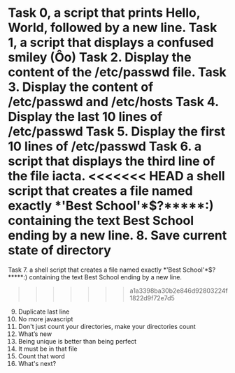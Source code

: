 Task 0, a script that prints Hello, World, followed by a new line.
Task 1, a script that displays a confused smiley (Ôo)
Task 2. Display the content of the /etc/passwd file.
Task 3. Display the content of /etc/passwd and /etc/hosts
Task 4. Display the last 10 lines of /etc/passwd
Task 5. Display the first 10 lines of /etc/passwd
Task 6. a script that displays the third line of the file iacta.
<<<<<<< HEAD
a shell script that creates a file named exactly \*\'Best School\'\*$\?\*\*\*\*\*:) containing the text Best School ending by a new line.
8. Save current state of directory
=======
Task 7. a shell script that creates a file named exactly \*\'Best School\'\*$\?\*\*\*\*\*:) containing the text Best School ending by a new line.
>>>>>>> a1a3398ba30b2e846d92803224f1822d9f72e7d5
9. Duplicate last line
10. No more javascript
11. Don't just count your directories, make your directories count
12. What’s new
13. Being unique is better than being perfect
14. It must be in that file
15. Count that word
16. What's next?
